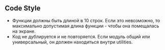 ## Code Style
- Функции должны быть длиной в 10 строк. Если это невозможно, то максимально допустимая длина функции - чтобы она помещалась на экране.
- Код не дублируется и не повторяется. Если модуль общий или универсальный, он должен находиться внутри utilities.
